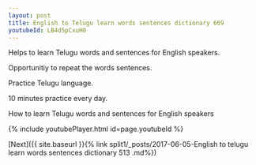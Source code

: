 ```yaml
---
layout: post
title: English to Telugu learn words sentences dictionary 669 
youtubeId: LB4d5pCxuH0
---
```

 
 
Helps to learn Telugu words and sentences for English speakers.

Opportunitiy to repeat the words sentences. 

Practice Telugu language. 
 
10 minutes practice every day. 
 
How to learn Telugu words and sentences for English speakers 
 
{% include youtubePlayer.html id=page.youtubeId %}
 
 
[Next]({{ site.baseurl }}{% link  split1/_posts/2017-06-05-English to telugu learn words sentences dictionary 513 .md%})
 
